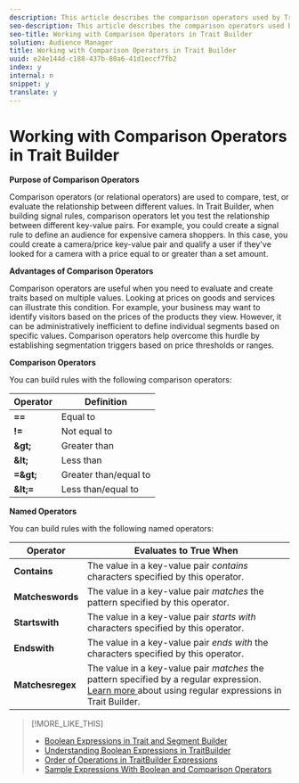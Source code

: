 ```yaml
---
description: This article describes the comparison operators used by Trait Builder.
seo-description: This article describes the comparison operators used by Trait Builder.
seo-title: Working with Comparison Operators in Trait Builder
solution: Audience Manager
title: Working with Comparison Operators in Trait Builder
uuid: e24e144d-c188-437b-80a6-41d1eccf7fb2
index: y
internal: n
snippet: y
translate: y
---
```


# Working with Comparison Operators in Trait Builder

**Purpose of Comparison Operators** 

Comparison operators (or relational operators) are used to compare, test, or evaluate the relationship between different values. In Trait Builder, when building signal rules, comparison operators let you test the relationship between different key-value pairs. For example, you could create a signal rule to define an audience for expensive camera shoppers. In this case, you could create a camera/price key-value pair and qualify a user if they've looked for a camera with a price equal to or greater than a set amount. 

**Advantages of Comparison Operators** 

Comparison operators are useful when you need to evaluate and create traits based on multiple values. Looking at prices on goods and services can illustrate this condition. For example, your business may want to identify visitors based on the prices of the products they view. However, it can be administratively inefficient to define individual segments based on specific values. Comparison operators help overcome this hurdle by establishing segmentation triggers based on price thresholds or ranges. 

**Comparison Operators** 

You can build rules with the following comparison operators: 

|  Operator  | Definition  |
|---|---|
|  **==** | Equal to  |
|  **!=** | Not equal to  |
|  **&amp;gt;** | Greater than  |
|  **&amp;lt;** | Less than  |
|  **=&amp;gt;** | Greater than/equal to  |
|  **&amp;lt;=** | Less than/equal to  |

**Named Operators** 

You can build rules with the following named operators: 

|  Operator  | Evaluates to True When  |
|---|---|
|  **Contains** | The value in a key-value pair *contains* characters specified by this operator.  |
|  **Matcheswords** | The value in a key-value pair *matches* the pattern specified by this operator.  |
|  **Startswith** | The value in a key-value pair *starts with* characters specified by this operator.  |
|  **Endswith** | The value in a key-value pair *ends with* the characters specified by this operator.  |
|  **Matchesregex** | The value in a key-value pair *matches* the pattern specified by a regular expression. [ Learn more ](../../../c_features/c_tb_overview/c_tb_reference/trait-builder-regex.md#concept_2C756EBE4C8F40C7B6C8A84918CF7D8E) about using regular expressions in Trait Builder.  |

>[!MORE_LIKE_THIS]
>
>* [ Boolean Expressions in Trait and Segment Builder ](c_tb_boolean.md#concept_B7537516B5D04CEBB9CFB4F4B780630F)
>* [ Understanding Boolean Expressions in TraitBuilder ](c_tb_boolean.md#concept_B7537516B5D04CEBB9CFB4F4B780630F)
>* [ Order of Operations in TraitBuilder Expressions ](c_tb_operator_precedence.md#concept_F8A8B8B8E4814A86B34493B104D44464)
>* [ Sample Expressions With Boolean and Comparison Operators ](r_tb_expression_samples.md#reference_747A7CE52BB641A2A3F51CB17369A364)
